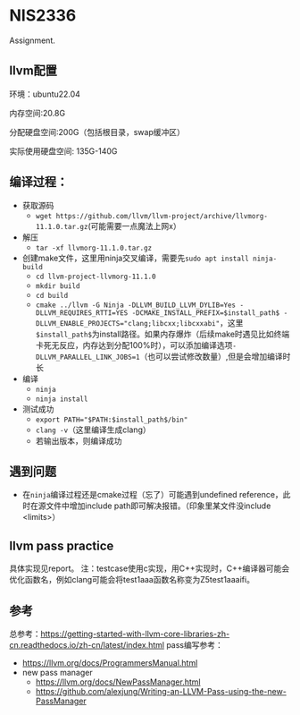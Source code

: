 # NIS2336
Assignment.

## llvm配置

环境：ubuntu22.04

内存空间:20.8G

分配硬盘空间:200G（包括根目录，swap缓冲区）

实际使用硬盘空间: 135G-140G

## 编译过程：
- 获取源码
  - `wget https://github.com/llvm/llvm-project/archive/llvmorg-11.1.0.tar.gz`(可能需要一点魔法上网x）
- 解压
  - `tar -xf llvmorg-11.1.0.tar.gz`
- 创建make文件，这里用ninja交叉编译，需要先`sudo apt install ninja-build`
  - `cd llvm-project-llvmorg-11.1.0`
  - `mkdir build`
  - `cd build`
  - `cmake ../llvm -G Ninja -DLLVM_BUILD_LLVM_DYLIB=Yes -DLLVM_REQUIRES_RTTI=YES -DCMAKE_INSTALL_PREFIX=$install_path$ -DLLVM_ENABLE_PROJECTS="clang;libcxx;libcxxabi"`，这里`$install_path$`为install路径。如果内存爆炸（后续make时遇见比如终端卡死无反应，内存达到分配100%时），可以添加编译选项`-DLLVM_PARALLEL_LINK_JOBS=1`（也可以尝试修改数量）,但是会增加编译时长
- 编译
  - `ninja`
  - `ninja install`
- 测试成功
  - `export PATH="$PATH:$install_path$/bin"`
  - `clang -v`（这里编译生成clang）
  - 若输出版本，则编译成功

## 遇到问题
- 在`ninja`编译过程还是cmake过程（忘了）可能遇到undefined reference，此时在源文件中增加include path即可解决报错。（印象里某文件没include \<limits\>）

## llvm pass practice
具体实现见report。
注：testcase使用c实现，用C++实现时，C++编译器可能会优化函数名，例如clang可能会将test1aaa函数名称变为Z5test1aaaifi。

## 参考
总参考：<https://getting-started-with-llvm-core-libraries-zh-cn.readthedocs.io/zh-cn/latest/index.html>
pass编写参考：
- <https://llvm.org/docs/ProgrammersManual.html>
- new pass manager
  - <https://llvm.org/docs/NewPassManager.html>
  - <https://github.com/alexjung/Writing-an-LLVM-Pass-using-the-new-PassManager>
